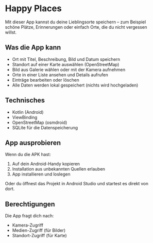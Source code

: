 # Happy Places

Mit dieser App kannst du deine Lieblingsorte speichern – zum Beispiel schöne Plätze, Erinnerungen oder einfach Orte, die du nicht vergessen willst.

## Was die App kann

- Ort mit Titel, Beschreibung, Bild und Datum speichern
- Standort auf einer Karte auswählen (OpenStreetMap)
- Bild aus Galerie wählen oder mit der Kamera aufnehmen
- Orte in einer Liste ansehen und Details aufrufen
- Einträge bearbeiten oder löschen
- Alle Daten werden lokal gespeichert (nichts wird hochgeladen)

## Technisches

- Kotlin (Android)
- ViewBinding
- OpenStreetMap (osmdroid)
- SQLite für die Datenspeicherung

## App ausprobieren

Wenn du die APK hast:

1. Auf dein Android-Handy kopieren
2. Installation aus unbekannten Quellen erlauben
3. App installieren und loslegen

Oder du öffnest das Projekt in Android Studio und startest es direkt von dort.

## Berechtigungen

Die App fragt dich nach:

- Kamera-Zugriff
- Medien-Zugriff (für Bilder)
- Standort-Zugriff (für Karte)
